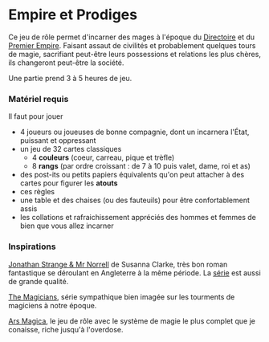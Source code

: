 # Empire et Prodiges

Ce jeu de rôle permet d'incarner des mages à l'époque du [Directoire](https://fr.wikipedia.org/wiki/Directoire) et du [Premier Empire](https://fr.wikipedia.org/wiki/Premier_Empire). Faisant assaut de civilités et probablement quelques tours de magie, sacrifiant peut-être leurs possessions et relations les plus chères, ils changeront peut-être la société.

Une partie prend 3 à 5 heures de jeu.

### Matériel requis

Il faut pour jouer

* 4 joueurs ou joueuses de bonne compagnie, dont un incarnera l'État, puissant et oppressant
* un jeu de 32 cartes classiques
  * 4 **couleurs** \(coeur, carreau, pique et trèfle\)
  * 8 **rangs** \(par ordre croissant : de 7 à 10 puis valet, dame, roi et as\)
* des post-its ou petits papiers équivalents qu'on peut attacher à des cartes pour figurer les **atouts**
* ces règles
* une table et des chaises \(ou des fauteuils\) pour être confortablement assis
* les collations et rafraichissement appréciés des hommes et femmes de bien que vous allez incarner

### Inspirations

[Jonathan Strange & Mr Norrell](https://fr.wikipedia.org/wiki/Jonathan_Strange_et_Mr_Norrell) de Susanna Clarke, très bon roman fantastique se déroulant en Angleterre à la même période. La [série](https://en.wikipedia.org/wiki/Jonathan_Strange_%26_Mr_Norrell_%28miniseries%29) est aussi de grande qualité.

[The Magicians](https://fr.wikipedia.org/wiki/The_Magicians), série sympathique bien imagée sur les tourments de magiciens à notre époque.

[Ars Magica](http://www.legrog.org/jeux/ars-magica), le jeu de rôle avec le système de magie le plus complet que je conaisse, riche jusqu'à l'overdose.

